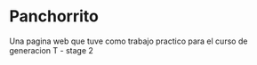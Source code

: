 # Panchorrito
Una pagina web que tuve como trabajo practico para el curso de generacion T - stage 2

